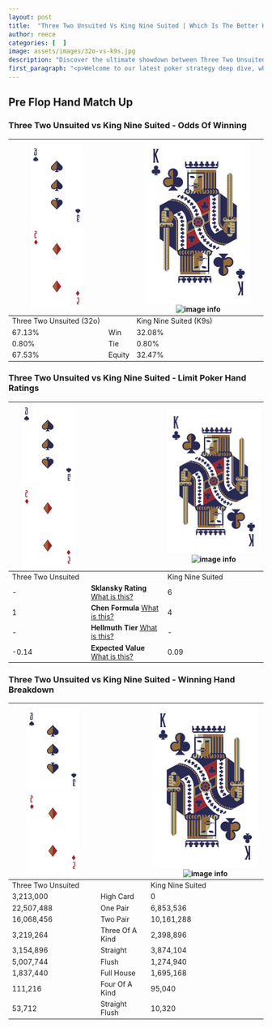 ```yaml
---
layout: post
title:  "Three Two Unsuited Vs King Nine Suited | Which Is The Better Hand In Poker? A Complete Guide"
author: reece
categories: [  ]
image: assets/images/32o-vs-k9s.jpg
description: "Discover the ultimate showdown between Three Two Unsuited and King Nine Suited in poker! Uncover the odds, strategies, and scenarios where one hand triumphs over the other. Get ready to up your poker game with this thrilling analysis."
first_paragraph: "<p>Welcome to our latest poker strategy deep dive, where we're pitting two distinct hands against each other in a high-stakes showdown: Three Two Unsuited vs King Nine Suited.</p><p>In the dynamic world of poker, every decision counts, and knowing which hand holds the upper hand is key to your success at the table.</p><p>In this article, we'll dissect these two hands, explore the scenarios where one dominates the other, and equip you with the knowledge to make strategic choices that can tip the odds in your favor.</p><p>Get ready to unravel the intriguing dynamics of these poker hands and elevate your game to new heights.</p>"
---
```




[comment]: # (sp0)

## Pre Flop Hand Match Up

<div class="table hand-ratings" markdown="1"> 



### Three Two Unsuited vs King Nine Suited - Odds Of Winning


    
| ![image info](assets/images/hand1/3.png) ![image info](assets/images/hand1/2o.png) |  | ![image info](assets/images/hand2/K.png) ![image info](assets/images/hand2/9s.png) |
| -------- | -------- | -------- |
| Three Two Unsuited (32o) |  | King Nine Suited (K9s) |
| 67.13% | Win | 32.08% |
| 0.80% | Tie | 0.80% |
| 67.53% | Equity | 32.47% |




[comment]: # (sp1)



### Three Two Unsuited vs King Nine Suited - Limit Poker Hand Ratings


    
| ![image info](assets/images/hand1/3.png) ![image info](assets/images/hand1/2o.png) |  | ![image info](assets/images/hand2/K.png) ![image info](assets/images/hand2/9s.png) |
| -------- | -------- | -------- |
| Three Two Unsuited |  | King Nine Suited |
| - | **Sklansky Rating** [What is this?](/sklansky-rating-explained) | 6 |
| 1 | **Chen Formula** [What is this?](/chen-formula-explained) | 4 |
| - | **Hellmuth Tier** [What is this?](/Hellmuth-tier-explained) | - |
| -0.14 | **Expected Value** [What is this?](/expected-value-explained) | 0.09 |




[comment]: # (sp2)



### Three Two Unsuited vs King Nine Suited - Winning Hand Breakdown


    
| ![image info](assets/images/hand1/3.png) ![image info](assets/images/hand1/2o.png) |  | ![image info](assets/images/hand2/K.png) ![image info](assets/images/hand2/9s.png) |
| -------- | -------- | -------- |
| Three Two Unsuited |  | King Nine Suited |
| 3,213,000 | High Card | 0 |
| 22,507,488 | One Pair | 6,853,536 |
| 16,068,456 | Two Pair | 10,161,288 |
| 3,219,264 | Three Of A Kind | 2,398,896 |
| 3,154,896 | Straight | 3,874,104 |
| 5,007,744 | Flush | 1,274,940 |
| 1,837,440 | Full House | 1,695,168 |
| 111,216 | Four Of A Kind | 95,040 |
| 53,712 | Straight Flush | 10,320 |




[comment]: # (sp3)



</div>

[comment]: # (sp4)



[comment]: # (sp5)

